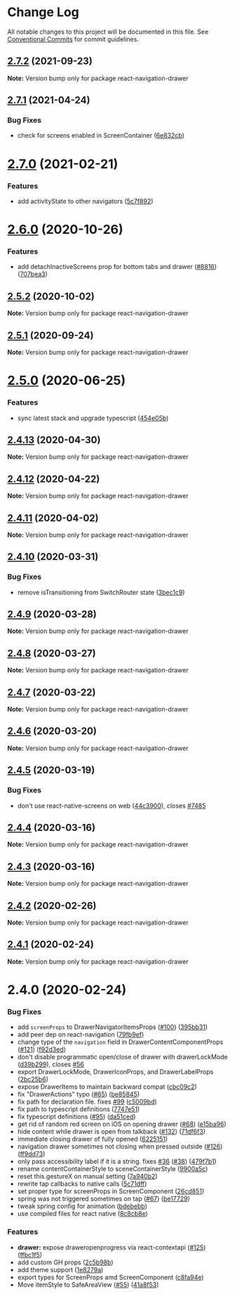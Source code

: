 # Change Log

All notable changes to this project will be documented in this file.
See [Conventional Commits](https://conventionalcommits.org) for commit guidelines.

## [2.7.2](https://github.com/react-navigation/drawer/compare/react-navigation-drawer@2.7.1...react-navigation-drawer@2.7.2) (2021-09-23)

**Note:** Version bump only for package react-navigation-drawer





## [2.7.1](https://github.com/react-navigation/drawer/compare/react-navigation-drawer@2.7.0...react-navigation-drawer@2.7.1) (2021-04-24)


### Bug Fixes

* check for screens enabled in ScreenContainer ([6e832cb](https://github.com/react-navigation/drawer/commit/6e832cb4ac5e6568e3bc9c846e1fbd739a3c3d84))





# [2.7.0](https://github.com/react-navigation/drawer/compare/react-navigation-drawer@2.6.0...react-navigation-drawer@2.7.0) (2021-02-21)


### Features

* add activityState to other navigators ([5c7f892](https://github.com/react-navigation/drawer/commit/5c7f892d77298f5c89534fa78a1a6a59c7f35a60))





# [2.6.0](https://github.com/react-navigation/drawer/compare/react-navigation-drawer@2.5.2...react-navigation-drawer@2.6.0) (2020-10-26)


### Features

* add detachInactiveScreens prop for bottom tabs and drawer ([#8816](https://github.com/react-navigation/drawer/issues/8816)) ([707bea3](https://github.com/react-navigation/drawer/commit/707bea3cba1aa1f7b1eb5884dd1d129dcc2bbdc2))





## [2.5.2](https://github.com/react-navigation/drawer/compare/react-navigation-drawer@2.5.1...react-navigation-drawer@2.5.2) (2020-10-02)

**Note:** Version bump only for package react-navigation-drawer





## [2.5.1](https://github.com/react-navigation/drawer/compare/react-navigation-drawer@2.5.0...react-navigation-drawer@2.5.1) (2020-09-24)

**Note:** Version bump only for package react-navigation-drawer





# [2.5.0](https://github.com/react-navigation/drawer/compare/react-navigation-drawer@2.4.13...react-navigation-drawer@2.5.0) (2020-06-25)


### Features

* sync latest stack and upgrade typescript ([454e05b](https://github.com/react-navigation/drawer/commit/454e05b02ec97f053b381fdc801df899d8c93cb6))





## [2.4.13](https://github.com/react-navigation/drawer/compare/react-navigation-drawer@2.4.12...react-navigation-drawer@2.4.13) (2020-04-30)

**Note:** Version bump only for package react-navigation-drawer





## [2.4.12](https://github.com/react-navigation/drawer/compare/react-navigation-drawer@2.4.11...react-navigation-drawer@2.4.12) (2020-04-22)

**Note:** Version bump only for package react-navigation-drawer





## [2.4.11](https://github.com/react-navigation/drawer/compare/react-navigation-drawer@2.4.10...react-navigation-drawer@2.4.11) (2020-04-02)

**Note:** Version bump only for package react-navigation-drawer





## [2.4.10](https://github.com/react-navigation/drawer/compare/react-navigation-drawer@2.4.9...react-navigation-drawer@2.4.10) (2020-03-31)


### Bug Fixes

* remove isTransitioning from SwitchRouter state ([3bec1c9](https://github.com/react-navigation/drawer/commit/3bec1c964a49136c0ead8e8ba8a8c66c556bbcba))





## [2.4.9](https://github.com/react-navigation/drawer/compare/react-navigation-drawer@2.4.7...react-navigation-drawer@2.4.9) (2020-03-28)

**Note:** Version bump only for package react-navigation-drawer





## [2.4.8](https://github.com/react-navigation/drawer/compare/react-navigation-drawer@2.4.7...react-navigation-drawer@2.4.8) (2020-03-27)

**Note:** Version bump only for package react-navigation-drawer





## [2.4.7](https://github.com/react-navigation/drawer/compare/react-navigation-drawer@2.4.6...react-navigation-drawer@2.4.7) (2020-03-22)

**Note:** Version bump only for package react-navigation-drawer





## [2.4.6](https://github.com/react-navigation/drawer/compare/react-navigation-drawer@2.4.5...react-navigation-drawer@2.4.6) (2020-03-20)

**Note:** Version bump only for package react-navigation-drawer





## [2.4.5](https://github.com/react-navigation/drawer/compare/react-navigation-drawer@2.4.4...react-navigation-drawer@2.4.5) (2020-03-19)


### Bug Fixes

* don't use react-native-screens on web ([44c3900](https://github.com/react-navigation/drawer/commit/44c390075f7b76664e09fd9a1a7926645133ebec)), closes [#7485](https://github.com/react-navigation/drawer/issues/7485)





## [2.4.4](https://github.com/react-navigation/drawer/compare/react-navigation-drawer@2.4.3...react-navigation-drawer@2.4.4) (2020-03-16)

**Note:** Version bump only for package react-navigation-drawer





## [2.4.3](https://github.com/react-navigation/drawer/compare/react-navigation-drawer@2.4.2...react-navigation-drawer@2.4.3) (2020-03-16)

**Note:** Version bump only for package react-navigation-drawer





## [2.4.2](https://github.com/react-navigation/drawer/compare/react-navigation-drawer@2.4.1...react-navigation-drawer@2.4.2) (2020-02-26)

**Note:** Version bump only for package react-navigation-drawer





## [2.4.1](https://github.com/react-navigation/drawer/compare/react-navigation-drawer@2.4.0...react-navigation-drawer@2.4.1) (2020-02-24)

**Note:** Version bump only for package react-navigation-drawer





# 2.4.0 (2020-02-24)


### Bug Fixes

* add `screenProps` to DrawerNavigatorItemsProps ([#100](https://github.com/react-navigation/drawer/issues/100)) ([395bb31](https://github.com/react-navigation/drawer/commit/395bb31a400c63c1443cbf34cc26b3fe252dec01))
* add peer dep on react-navigation ([79fb9ef](https://github.com/react-navigation/drawer/commit/79fb9efd4695c0d53a0caaab502c9becbe4282d1))
* change type of the `navigation` field in DrawerContentComponentProps ([#121](https://github.com/react-navigation/drawer/issues/121)) ([f92d3ed](https://github.com/react-navigation/drawer/commit/f92d3ed4a8b631ee03ac0b868185c2bff7169b7a))
* don't disable programmatic open/close of drawer with drawerLockMode ([d39b299](https://github.com/react-navigation/drawer/commit/d39b29925ad21b55e375e5683db5ed1a6e6f5b50)), closes [#56](https://github.com/react-navigation/drawer/issues/56)
* export DrawerLockMode, DrawerIconProps, and DrawerLabelProps ([2bc25b6](https://github.com/react-navigation/drawer/commit/2bc25b677136f6b20667aff9d28d5de9fb57c458))
* expose DrawerItems to maintain backward compat ([cbc09c2](https://github.com/react-navigation/drawer/commit/cbc09c2351328a4e774aea00277ec387f854c71b))
* fix "DrawerActions" typo ([#65](https://github.com/react-navigation/drawer/issues/65)) ([be85845](https://github.com/react-navigation/drawer/commit/be85845a5a7e723828f71d314e201df21690ca35))
* fix path for declaration file. fixes [#99](https://github.com/react-navigation/drawer/issues/99) ([c5009bd](https://github.com/react-navigation/drawer/commit/c5009bd8e92108b88dcd8573ecb20d1d199759b2))
* fix path to typescript definitions ([7747e51](https://github.com/react-navigation/drawer/commit/7747e51202e8e769d05d414bd3debeae313e8939))
* fix typescript definitions ([#95](https://github.com/react-navigation/drawer/issues/95)) ([da51ced](https://github.com/react-navigation/drawer/commit/da51cedff44f44a9096e8a31fe6838cf58f12bc9))
* get rid of random red screen on iOS on opening drawer ([#68](https://github.com/react-navigation/drawer/issues/68)) ([e15ba96](https://github.com/react-navigation/drawer/commit/e15ba96fb93ec6cd59dddba8f7a2cee514f9b60d))
* hide content while drawer is open from talkback ([#132](https://github.com/react-navigation/drawer/issues/132)) ([71df6f3](https://github.com/react-navigation/drawer/commit/71df6f36f5c2e2ef1073a8aca95280c1b4edf7c6))
* immediate closing drawer of fully opened ([6225151](https://github.com/react-navigation/drawer/commit/6225151dbec6bd6fc619b5baca87da344134c437))
* navigation drawer sometimes not closing when pressed outside ([#126](https://github.com/react-navigation/drawer/issues/126)) ([ff9dd73](https://github.com/react-navigation/drawer/commit/ff9dd732ad08c4cbeeb924b2d9c12fda9e11ef31))
* only pass accessibility label if it is a string. fixes [#36](https://github.com/react-navigation/drawer/issues/36) ([#38](https://github.com/react-navigation/drawer/issues/38)) ([479f7b1](https://github.com/react-navigation/drawer/commit/479f7b15795ef4ac448952def616e7b93a991470))
* rename contentContainerStyle to sceneContainerStyle ([9900a5c](https://github.com/react-navigation/drawer/commit/9900a5c7aeb01bdbad73e05306d87b8801fa1cf8))
* reset this.gestureX on manual setting ([7a940b2](https://github.com/react-navigation/drawer/commit/7a940b216aaf5ac2ff5fc0c5355c5068c7456894))
* rewrite tap callbacks to native calls ([5c71dff](https://github.com/react-navigation/drawer/commit/5c71dffc2c5987215c3de2c243158b970193f36d))
* set proper type for screenProps in ScreenComponent ([26cd851](https://github.com/react-navigation/drawer/commit/26cd8511b5effdf8fc939a4c4c1cdeeafa03131c))
* spring was not triggered sometimes on tap ([#67](https://github.com/react-navigation/drawer/issues/67)) ([be17729](https://github.com/react-navigation/drawer/commit/be17729df6a0e18c319b1c1ec23f17cb10c1bc3a))
* tweak spring config for animation ([bdebebb](https://github.com/react-navigation/drawer/commit/bdebebb938d7d920bd12787232b66164cc026bf9))
* use compiled files for react native ([8c8cb8e](https://github.com/react-navigation/drawer/commit/8c8cb8e75825cb9c4312e20e1cb5424c656267ce))


### Features

* **drawer:** expose draweropenprogress via react-contextapi ([#125](https://github.com/react-navigation/drawer/issues/125)) ([ffbc1f5](https://github.com/react-navigation/drawer/commit/ffbc1f5115524fb74b0e285f0a65637b71364e3b))
* add custom GH props ([2c5b98b](https://github.com/react-navigation/drawer/commit/2c5b98bacb3e94184516abfd88f81a44e32df7c8))
* add theme support ([1e8279a](https://github.com/react-navigation/drawer/commit/1e8279ae18740113b0c38fc8e784f79a549f8bb7))
* export types for ScreenProps amd ScreenComponent ([c8fa94e](https://github.com/react-navigation/drawer/commit/c8fa94e15d59b4570f3a007f20277586c16155df))
* Move itemStyle to SafeAreaView ([#55](https://github.com/react-navigation/drawer/issues/55)) ([41a8f53](https://github.com/react-navigation/drawer/commit/41a8f5366a8eb15f3b771634ed7bc305921795f6))
